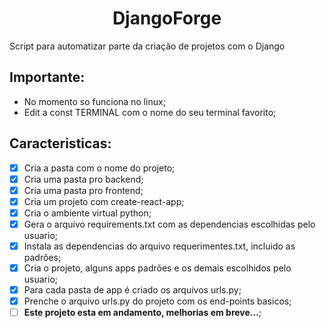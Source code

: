 <h1 align="center"> DjangoForge </h1>
Script para automatizar parte da criação de projetos com o Django


## Importante:
- No momento so funciona no linux;
- Edit a const TERMINAL com o nome do seu terminal favorito;

## Caracteristicas:
- [x] Cria a pasta com o nome do projeto;
- [x] Cria uma pasta pro backend;
- [x] Cria uma pasta pro frontend;
- [x] Cria um projeto com create-react-app;
- [x] Cria o ambiente virtual python;
- [x] Gera o arquivo requirements.txt com as dependencias escolhidas pelo usuario;
- [x] Instala as dependencias do arquivo requerimentes.txt, incluido as padrôes;
- [x] Cria o projeto, alguns apps padrões e os demais escolhidos pelo usuario;
- [x] Para cada pasta de app é criado os arquivos urls.py;
- [x] Prenche o arquivo urls.py do projeto com os end-points basicos;
- [ ] **Este projeto esta em andamento, melhorias em breve...**;

